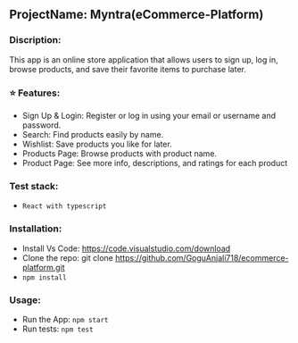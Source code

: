 ## ProjectName: Myntra(eCommerce-Platform)

### Discription:

This app is an online store application that allows users to sign up, log in, browse products, and save their favorite items to purchase later.

### ⭐️ Features:

- Sign Up & Login: Register or log in using your email or username and password.
- Search: Find products easily by name.
- Wishlist: Save products you like for later.
- Products Page: Browse products with product name.
- Product Page: See more info, descriptions, and ratings for each product

### Test stack:
- `React with typescript`

### Installation:
- Install Vs Code: https://code.visualstudio.com/download
- Clone the repo: git clone https://github.com/GoguAnjali718/ecommerce-platform.git
- `npm install`

### Usage:

- Run the App:
  `npm start`
- Run tests: `npm test`

